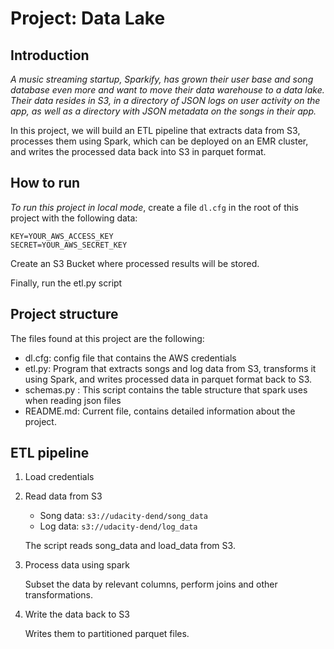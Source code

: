 # Project: Data Lake

## Introduction

*A music streaming startup, Sparkify, has grown their user base and song database even more and want to move their data warehouse to a data lake. Their data resides in S3, in a directory of JSON logs on user activity on the app, as well as a directory with JSON metadata on the songs in their app.*

In this project, we will build an ETL pipeline that extracts data from S3, processes them using Spark, which can be deployed on an EMR cluster, and writes the processed data back into S3 in parquet format. 


## How to run

*To run this project in local mode*, create a file `dl.cfg` in the root of this project with the following data:

```
KEY=YOUR_AWS_ACCESS_KEY
SECRET=YOUR_AWS_SECRET_KEY
```

Create an S3 Bucket where processed results will be stored.

Finally, run the etl.py script


## Project structure

The files found at this project are the following:

- dl.cfg: config file that contains the AWS credentials
- etl.py: Program that extracts songs and log data from S3, transforms it using Spark, and writes processed data in parquet format back to S3.
- schemas.py : This script contains the table structure that spark uses when reading json files
- README.md: Current file, contains detailed information about the project.

## ETL pipeline

1. Load credentials
2. Read data from S3
    - Song data: `s3://udacity-dend/song_data`
    - Log data: `s3://udacity-dend/log_data`

    The script reads song_data and load_data from S3.

3. Process data using spark
    
    Subset the data by relevant columns, perform joins and other transformations.


4. Write the data back to S3

    Writes them to partitioned parquet files.

